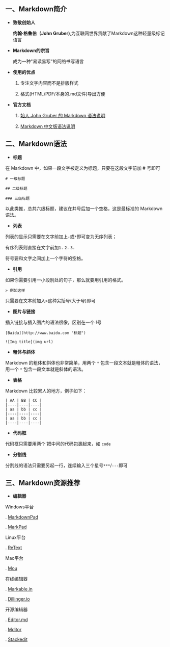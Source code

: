 ## 一、Markdown简介

+ **致敬创始人**

	**约翰·格鲁伯（John Gruber)**,为互联网世界贡献了Markdown这种轻量级标记语言
+ **Markdown的宗旨**

	成为一种"易读易写"的网络书写语言
+ **使用的优点**

	1. 专注文字内容而不是排版样式

	2. 格式(HTML/PDF/本身的.md文件)导出方便

+ **官方文档**

	1. [始人 John Gruber 的 Markdown 语法说明](http://daringfireball.net/projects/markdown/syntax)
	
	2. [Markdown 中文版语法说明](http://wowubuntu.com/markdown/)
	
## 二、Markdown语法

+ **标题**

在 Markdown 中，如果一段文字被定义为标题，只要在这段文字前加 # 号即可

`# 一级标题`
	
`## 二级标题`

`### 三级标题`

以此类推，总共六级标题，建议在井号后加一个空格，这是最标准的 Markdown 语法。

+ **列表**

列表的显示只需要在文字前加上`-`或`*`即可变为无序列表；

有序列表则直接在文字前加`1.` `2.` `3.`

符号要和文字之间加上一个字符的空格。

+ **引用**

如果你需要引用一小段别处的句子，那么就要用引用的格式。

`> 例如这样`

只需要在文本前加入`>`这种尖括号(大于号)即可

+ **图片与链接**

插入链接与插入图片的语法很像，区别在一个 !号

`[Baidu](http://www.baidu.com "标题")`

`![Img title](img url)`

+ **粗体与斜体**

Markdown 的粗体和斜体也非常简单，用两个 `*` 包含一段文本就是粗体的语法，用一个 `*` 包含一段文本就是斜体的语法。

+ **表格**

Markdown 比较累人的地方，例子如下：

```
| AA | BB | CC |
|----|----|----|
| aa | bb | cc | 
|----|----|----|
| aa | bb | cc |
|----|----|----|
```

+ **代码框**

代码框只需要用两个\`把中间的代码包裹起来，如 `code`

+ **分割线**

分割线的语法只需要另起一行，连续输入三个星号`***`/`---`即可

## 三、Markdown资源推荐

+ **编辑器**

Windows平台

. [MarkdownPad](http://markdownpad.com/)

. [MarkPad](http://code52.org/DownmarkerWPF/)

Linux平台

. [ReText](https://github.com/retext-project/retext)
	
Mac平台

. [Mou](http://25.io/mou/)

在线编辑器

. [Markable.in](http://markable.in/)

. [Dillinger.io](http://dillinger.io/)

开源编辑器

. [Editor.md](https://pandao.github.io/editor.md/)

. [Mditor](https://github.com/Houfeng/mditor)

. [Stackedit](https://github.com/benweet/stackedit)
	






	
	
	
